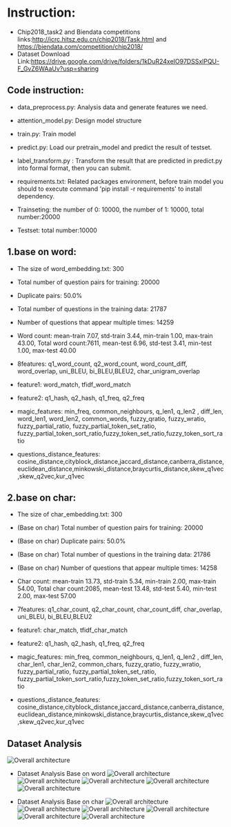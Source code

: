 # Instruction:
* Chip2018_task2 and Biendata competitions links:http://icrc.hitsz.edu.cn/chip2018/Task.html and https://biendata.com/competition/chip2018/
* Dataset Download Link:https://drive.google.com/drive/folders/1kDuR24xeIO97DSSxlPQU-F_GvZ6WAaUv?usp=sharing
## Code instruction:
* data_preprocess.py: Analysis data and generate features we need.
* attention_model.py: Design model structure
* train.py: Train model
* predict.py: Load our pretrain_model and predict the result of testset. 
* label_transform.py : Transform the result that are predicted in predict.py into formal format,
then you can submit.  
* requirements.txt: Related packages environment, before train model you should to execute command 'pip install -r requirements' to install dependency.

* Trainseting: the number of 0: 10000, the number of 1: 10000,  total number:20000
* Testset: total number:10000

## 1.base on word:
* The size of word_embedding.txt: 300
* Total number of question pairs for training: 20000
* Duplicate pairs: 50.0%
* Total number of questions in the training data: 21787
* Number of questions that appear multiple times: 14259
* Word count: 
mean-train 7.07, std-train 3.44, min-train 1.00, max-train 43.00, Total word count:7611, mean-test 6.96, std-test 3.41, min-test 1.00, max-test 40.00

* 8features: q1_word_count, q2_word_count, word_count_diff, word_overlap, uni_BLEU, bi_BLEU,BLEU2, char_unigram_overlap

* feature1: word_match, tfidf_word_match

* feature2: q1_hash, q2_hash, q1_freq, q2_freq

* magic_features: min_freq, common_neighbours, q_len1, q_len2 , diff_len, word_len1, word_len2, common_words, fuzzy_qratio, fuzzy_wratio, fuzzy_partial_ratio, fuzzy_partial_token_set_ratio, fuzzy_partial_token_sort_ratio,fuzzy_token_set_ratio,fuzzy_token_sort_ratio

* questions_distance_features: cosine_distance,cityblock_distance,jaccard_distance,canberra_distance,euclidean_distance,minkowski_distance,braycurtis_distance,skew_q1vec,skew_q2vec,kur_q1vec

## 2.base on char:
* The size of char_embedding.txt: 300
* (Base on char) Total number of question pairs for training: 20000
* (Base on char) Duplicate pairs: 50.0%
* (Base on char) Total number of questions in the training data: 21786
* (Base on char) Number of questions that appear multiple times: 14258
* Char count:
mean-train 13.73, std-train 5.34, min-train 2.00, max-train 54.00, Total char count:2085, mean-test 13.48, std-test 5.40, min-test 2.00, max-test 57.00

* 7features: q1_char_count, q2_char_count, char_count_diff, char_overlap, uni_BLEU, bi_BLEU,BLEU2

* feature1: char_match, tfidf_char_match

* feature2: q1_hash, q2_hash, q1_freq, q2_freq

* magic_features: min_freq, common_neighbours, q_len1, q_len2 , diff_len, char_len1, char_len2, common_chars, fuzzy_qratio, fuzzy_wratio, fuzzy_partial_ratio, fuzzy_partial_token_set_ratio, fuzzy_partial_token_sort_ratio,fuzzy_token_set_ratio,fuzzy_token_sort_ratio

* questions_distance_features: cosine_distance,cityblock_distance,jaccard_distance,canberra_distance,euclidean_distance,minkowski_distance,braycurtis_distance,skew_q1vec,skew_q2vec,kur_q1vec

## Dataset Analysis
![Overall architecture](https://github.com/taotao033/chip2018_task2/blob/master/data_analysis/base_word/Figure_1.png)
* Dataset Analysis Base on word
![Overall architecture](https://github.com/taotao033/chip2018_task2/blob/master/data_analysis/base_word/Figure_2.png)
![Overall architecture](https://github.com/taotao033/chip2018_task2/blob/master/data_analysis/base_word/Figure_3_wordcloud.png)
![Overall architecture](https://github.com/taotao033/chip2018_task2/blob/master/data_analysis/base_word/Figure_4_base_word.png)
![Overall architecture](https://github.com/taotao033/chip2018_task2/blob/master/data_analysis/base_word/Figure_5_base_word.png)
![Overall architecture](https://github.com/taotao033/chip2018_task2/blob/master/data_analysis/base_word/Figure_6_q1_q2_intersect.png)

* Dataset Analysis Base on char
![Overall architecture](https://github.com/taotao033/chip2018_task2/blob/master/data_analysis/base_char/Figure_2.png)
![Overall architecture](https://github.com/taotao033/chip2018_task2/blob/master/data_analysis/base_char/Figure_3.png)
![Overall architecture](https://github.com/taotao033/chip2018_task2/blob/master/data_analysis/base_char/Figure_4_char_could.png)
![Overall architecture](https://github.com/taotao033/chip2018_task2/blob/master/data_analysis/base_char/Figure_5_base_char.png)
![Overall architecture](https://github.com/taotao033/chip2018_task2/blob/master/data_analysis/base_char/Figure_6_base_char.png)
![Overall architecture](https://github.com/taotao033/chip2018_task2/blob/master/data_analysis/base_char/Figure_7_q1_q2_intersect.png)
